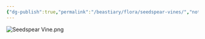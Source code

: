 ```yaml
---
{"dg-publish":true,"permalink":"/beastiary/flora/seedspear-vines/","noteIcon":"","updated":"2025-02-23T14:09:47.072-08:00"}
---
```


![Seedspear Vine.png](/img/user/zz.%20Behind%20the%20Scenes/Resources/Seedspear%20Vine.png)